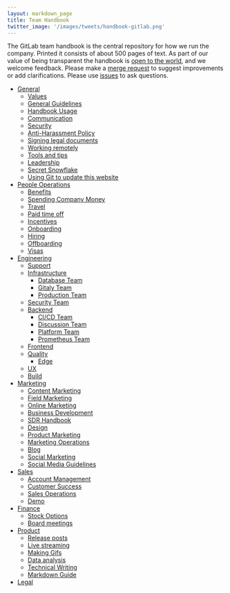 ```yaml
---
layout: markdown_page
title: Team Handbook
twitter_image: '/images/tweets/handbook-gitlab.png'
---
```


The GitLab team handbook is the central repository for how we run the company. Printed it consists of about 500 pages of text. As part of our value of being transparent the handbook is <a href="https://gitlab.com/gitlab-com/www-gitlab-com/tree/master/source/handbook">open to the world</a>, and we welcome feedback<a name="feedback"></a>. Please make a <a href="https://gitlab.com/gitlab-com/www-gitlab-com/merge_requests">merge request</a> to suggest improvements or add clarifications.
Please use <a href="https://gitlab.com/gitlab-com/www-gitlab-com/issues">issues</a> to ask questions.

* [General](/handbook)
  * [Values](/handbook/values)
  * [General Guidelines](/handbook/general-guidelines)
  * [Handbook Usage](/handbook/handbook-usage)
  * [Communication](/handbook/communication)
  * [Security](/handbook/security)
  * [Anti-Harassment Policy](/handbook/anti-harassment)
  * [Signing legal documents](/handbook/signing-legal-documents)
  * [Working remotely](/handbook/working-remotely)
  * [Tools and tips](/handbook/tools-and-tips)
  * [Leadership](/handbook/leadership)
  * [Secret Snowflake](/handbook/secret-snowflake)
  * [Using Git to update this website](/handbook/git-page-update)
* [People Operations](/handbook/people-operations)
  * [Benefits](/handbook/benefits)
  * [Spending Company Money](/handbook/spending-company-money)
  * [Travel](/handbook/travel)
  * [Paid time off](/handbook/paid-time-off)
  * [Incentives](/handbook/incentives)
  * [Onboarding](/handbook/general-onboarding)
  * [Hiring](/handbook/hiring)
  * [Offboarding](/handbook/offboarding)
  * [Visas](/handbook/people-operations/visas/)
* [Engineering](/handbook/engineering)
  * [Support](/handbook/support)
  * [Infrastructure](/handbook/infrastructure)
    * [Database Team](/handbook/infrastructure/database)
    * [Gitaly Team](/handbook/infrastructure/gitaly)
    * [Production Team](/handbook/infrastructure/production)
  * [Security Team](/handbook/engineering/security)
  * [Backend](/handbook/backend)
    * [CI/CD Team](/handbook/backend#cicd)
    * [Discussion Team](/handbook/backend#discussion)
    * [Platform Team](/handbook/backend#platform)
    * [Prometheus Team](/handbook/backend#prometheus)
  * [Frontend](/handbook/frontend)
  * [Quality](/handbook/quality)
    * [Edge](/handbook/quality/edge)
  * [UX](/handbook/ux)
  * [Build](/handbook/build)
* [Marketing](/handbook/marketing)
  * [Content Marketing](/handbook/marketing/marketing-sales-development/content/)
  * [Field Marketing](/handbook/marketing/marketing-sales-development/field-marketing/)
  * [Online Marketing](/handbook/marketing/marketing-sales-development/online-marketing/)
  * [Business Development](/handbook/marketing/business-development/)
  * [SDR Handbook](/handbook/marketing/marketing-sales-development/sdr/)
  * [Design](/handbook/marketing/corporate-marketing/design/)
  * [Product Marketing](/handbook/marketing/product-marketing/)
  * [Marketing Operations](/handbook/marketing/marketing-sales-development/marketing-operations/)
  * [Blog](/handbook/marketing/blog)
  * [Social Marketing](/handbook/marketing/social-marketing/)
  * [Social Media Guidelines](/handbook/marketing/social-media-guidelines)
* [Sales](/handbook/sales)
  * [Account Management](/handbook/account-management)
  * [Customer Success](/handbook/customer-success/)
  * [Sales Operations](/handbook/sales/sales_ops)
  * [Demo](/handbook/sales/demo/)
* [Finance](/handbook/finance)
  * [Stock Options](/handbook/stock-options)
  * [Board meetings](/handbook/board-meetings)
* [Product](/handbook/product)
  * [Release posts](/handbook/marketing/blog/release-posts/)
  * [Live streaming](/handbook/product/live-streaming)
  * [Making Gifs](/handbook/product/making-gifs)
  * [Data analysis](/handbook/product/data-analysis)
  * [Technical Writing](/handbook/product/technical-writing/)
  * [Markdown Guide](/handbook/product/technical-writing/markdown-guide/)
* [Legal](/handbook/legal)

<style>
.md-page h2 i.icon-color {
  color: rgb(107,79,187)
}
.md-page h2:nth-of-type(even) i.icon-color{
  color:rgb(252,109,38);
}
.font-awesome {
  font-size: .70em;
  vertical-align: middle;
  padding-bottom: 5px;
}
ul.toc-list-icons {
  list-style-type: none;
  padding-left: 25px;
}
ul.toc-list-icons li ul {
  padding-left: 25px;
}
ul.toc-list-icons {
  list-style-type: none;
  padding-left: 25px;
}
ul.toc-list-icons li ul {
  padding-left: 35px;
}
ul.toc-list-icons li i,
ul.toc-list-icons li ul li i {
  padding-right: 15px;
  color: rgb(107,79,187);
}
ul.toc-list-icons li:nth-of-type(even) i {
  color:rgb(252,109,38);
}
</style>
